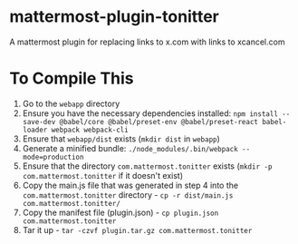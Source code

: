 # mattermost-plugin-tonitter
A mattermost plugin for replacing links to x.com with links to xcancel.com

# To Compile This

1. Go to the `webapp` directory
2. Ensure you have the necessary dependencies installed: `npm install --save-dev @babel/core @babel/preset-env @babel/preset-react babel-loader webpack webpack-cli
`
3. Ensure that `webapp/dist` exists (`mkdir dist` in `webapp`)
4. Generate a minified bundle: `./node_modules/.bin/webpack --mode=production`
5. Ensure that the directory `com.mattermost.tonitter` exists (`mkdir -p com.mattermost.tonitter` if it doesn't exist)
6. Copy the main.js file that was generated in step 4 into the `com.mattermost.tonitter` directory - `cp -r dist/main.js com.mattermost.tonitter/`
7. Copy the manifest file (plugin.json) - `cp plugin.json com.mattermost.tonitter`
8. Tar it up - `tar -czvf plugin.tar.gz com.mattermost.tonitter`


